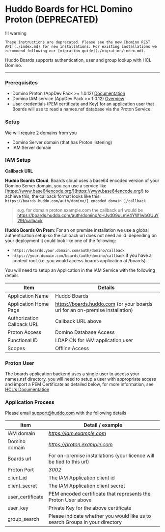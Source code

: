 # Huddo Boards for HCL Domino Proton (DEPRECATED)

!!! warning

    These instructions are deprecated. Please see the new [Domino REST API](./index.md) for new installations. For existing installations we recommend following our [migration guide](./migration/index.md).

Huddo Boards supports authentication, user and group lookup with HCL Domino.

---

### Prerequisites

-   Domino Proton (AppDev Pack >= 1.0.12) [Documentation](https://doc.cwpcollaboration.com/appdevpack/docs/en/admin_landing_page.html)
-   Domino IAM service (AppDev Pack >= 1.0.12) [Overview](https://doc.cwpcollaboration.com/appdevpack/docs/en/iam_landing_page.html)
-   User credentials (PEM certificate and Key) for an application user that Boards will use to read a names.nsf database via the Proton Service.

### Setup

We will require 2 domains from you

-   Domino Server domain (that has Proton listening)
-   IAM Server domain

### IAM Setup

**Callback URL**

**Huddo Boards Cloud**: Boards cloud uses a base64 encoded version of your Domino Server domain, you can use a service like [https://www.base64encode.org/](https://www.base64encode.org/) to achieve this, the callback format looks like this: `https://boards.huddo.com/auth/domino/[ encoded domain ]/callback`

> e.g. for domain proton.example.com the callback url would be https://boards.huddo.com/auth/domino/cHJvdG9uLmV4YW1wbGUuY29t/callback

**Huddo Boards On Prem**: For an on premise installation we use a global authentication setup so the callback url does not need an id. depending on your deployment it could look like one of the following:

-   `https://boards.your.domain.com/auth/domino/callback`
-   `https://your.domain.com/boards/auth/domino/callback` if you have a context root (i.e. you would access boards application at /boards).

You will need to setup an Application in the IAM Service with the following details

| Item                       | Details                                                                      |
| -------------------------- | ---------------------------------------------------------------------------- |
| Application Name           | Huddo Boards                                                                 |
| Application Home Page      | https://boards.huddo.com (or your boards url for an on-premise installation) |
| Authorization Callback URL | Callback URL above                                                           |
| Proton Access              | Domino Database Access                                                       |
| Functional ID              | LDAP CN for IAM application user                                             |
| Scopes                     | Offline Access                                                               |

### Proton User

The boards application backend uses a single user to access your names.nsf directory, you will need to setup a user with appropriate access and import a PEM Certificate as detailed below, for more information, see [HCL's Documentation](https://doc.cwpcollaboration.com/appdevpack/docs/en/domino-db-quick-start.html#secure-network-requests)

### Application Process

Please email [support@huddo.com](mailto://support@huddo.com) with the following details

| Item             | Detail / example                                                             |
| ---------------- | ---------------------------------------------------------------------------- |
| IAM domain       | *https://iam.example.com*                                                    |
| Domino domain    | *https://proton.example.com*                                                 |
| Boards url       | For on-premise installations (your licence will be tied to this url)         |
| Proton Port      | _3002_                                                                       |
| client_id        | The IAM Application client id                                                |
| client_secret    | The IAM Application client secret                                            |
| user_certificate | PEM encoded certificate that represents the Proton User above                |
| user_key         | Private Key for the above certificate                                        |
| group_search     | Please indicate whether you would like us to search Groups in your directory |
